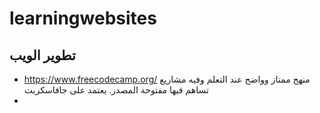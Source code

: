 # learningwebsites

## تطوير الويب
- https://www.freecodecamp.org/ منهج ممتاز وواضح عند التعلم وفيه مشاريع تساهم فيها مفتوحة المصدر. يعتمد على جافاسكربت 
- 
